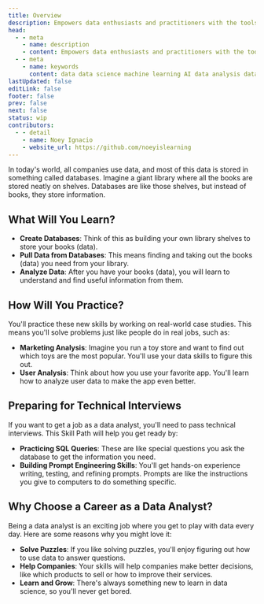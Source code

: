 ```yaml
---
title: Overview
description: Empowers data enthusiasts and practitioners with the tools and knowledge to unlock the potential of data.
head:
  - - meta
    - name: description
    - content: Empowers data enthusiasts and practitioners with the tools and knowledge to unlock the potential of data.
  - - meta
    - name: keywords
      content: data data science machine learning AI data analysis data-driven data enthusiasts data practitioners
lastUpdated: false
editLink: false
footer: false
prev: false
next: false
status: wip
contributors:
  - - detail
    - name: Noey Ignacio
    - website_url: https://github.com/noeyislearning
---
```


<ImageCard 
  img_url="https://i.imgur.com/JrdHp1y.png" 
/>

In today's world, all companies use data, and most of this data is stored in something called databases. Imagine a giant library where all the books are stored neatly on shelves. Databases are like those shelves, but instead of books, they store information.

## What Will You Learn?

- **Create Databases**: Think of this as building your own library shelves to store your books (data).
- **Pull Data from Databases**: This means finding and taking out the books (data) you need from your library.
- **Analyze Data**: After you have your books (data), you will learn to understand and find useful information from them.

## How Will You Practice?

You'll practice these new skills by working on real-world case studies. This means you'll solve problems just like people do in real jobs, such as:

- **Marketing Analysis**: Imagine you run a toy store and want to find out which toys are the most popular. You'll use your data skills to figure this out.
- **User Analysis**: Think about how you use your favorite app. You'll learn how to analyze user data to make the app even better.

## Preparing for Technical Interviews

If you want to get a job as a data analyst, you'll need to pass technical interviews. This Skill Path will help you get ready by:

- **Practicing SQL Queries**: These are like special questions you ask the database to get the information you need.
- **Building Prompt Engineering Skills**: You'll get hands-on experience writing, testing, and refining prompts. Prompts are like the instructions you give to computers to do something specific.

## Why Choose a Career as a Data Analyst?

Being a data analyst is an exciting job where you get to play with data every day. Here are some reasons why you might love it:

- **Solve Puzzles**: If you like solving puzzles, you'll enjoy figuring out how to use data to answer questions.
- **Help Companies**: Your skills will help companies make better decisions, like which products to sell or how to improve their services.
- **Learn and Grow**: There's always something new to learn in data science, so you'll never get bored.
